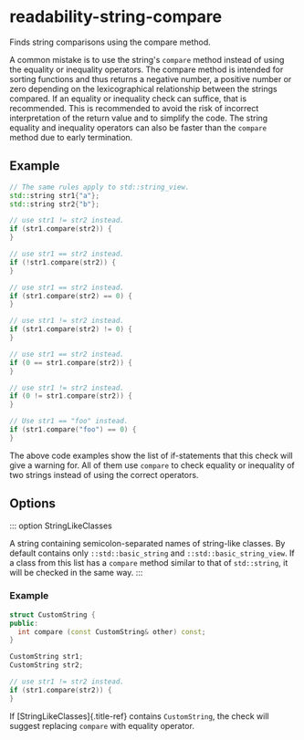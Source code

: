 # readability-string-compare

Finds string comparisons using the compare method.

A common mistake is to use the string\'s `compare` method instead of
using the equality or inequality operators. The compare method is
intended for sorting functions and thus returns a negative number, a
positive number or zero depending on the lexicographical relationship
between the strings compared. If an equality or inequality check can
suffice, that is recommended. This is recommended to avoid the risk of
incorrect interpretation of the return value and to simplify the code.
The string equality and inequality operators can also be faster than the
`compare` method due to early termination.

## Example

```c++
// The same rules apply to std::string_view.
std::string str1{"a"};
std::string str2{"b"};

// use str1 != str2 instead.
if (str1.compare(str2)) {
}

// use str1 == str2 instead.
if (!str1.compare(str2)) {
}

// use str1 == str2 instead.
if (str1.compare(str2) == 0) {
}

// use str1 != str2 instead.
if (str1.compare(str2) != 0) {
}

// use str1 == str2 instead.
if (0 == str1.compare(str2)) {
}

// use str1 != str2 instead.
if (0 != str1.compare(str2)) {
}

// Use str1 == "foo" instead.
if (str1.compare("foo") == 0) {
}
```

The above code examples show the list of if-statements that this check
will give a warning for. All of them use `compare` to check equality or
inequality of two strings instead of using the correct operators.

## Options

::: option
StringLikeClasses

A string containing semicolon-separated names of string-like classes. By
default contains only `::std::basic_string` and
`::std::basic_string_view`. If a class from this list has a `compare`
method similar to that of `std::string`, it will be checked in the same
way.
:::

### Example

```c++
struct CustomString {
public:
  int compare (const CustomString& other) const;
}

CustomString str1;
CustomString str2;

// use str1 != str2 instead.
if (str1.compare(str2)) {
}
```

If [StringLikeClasses]{.title-ref} contains `CustomString`, the check
will suggest replacing `compare` with equality operator.
